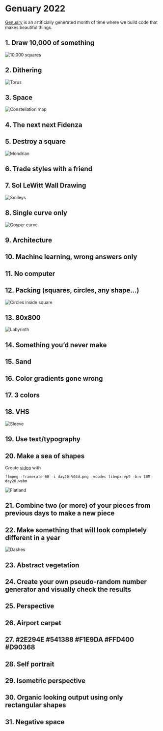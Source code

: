 # Genuary 2022

[Genuary](https://genuary.art/) is an artificially generated month of time where we build code that makes beautiful things.

## 1. Draw 10,000 of something

![10,000 squares](day01/day01.png)

## 2. Dithering

![Torus](day02/day02.png)

## 3. Space

![Constellation map](day03/day03.png)

## 4. The next next Fidenza

## 5. Destroy a square

![Mondrian](day05/day05.png)

## 6. Trade styles with a friend

## 7. Sol LeWitt Wall Drawing

![Smileys](day07/day07.png)

## 8. Single curve only

![Gosper curve](day08/day08.png)

## 9. Architecture

## 10. Machine learning, wrong answers only

## 11. No computer

## 12. Packing (squares, circles, any shape…)

![Circles inside square](day12/day12.png)

## 13. 80x800

![Labyrinth](day13/day13.png)

## 14. Something you’d never make

## 15. Sand

## 16. Color gradients gone wrong

## 17. 3 colors

## 18. VHS

![Sleeve](day18/day18.png)

## 19. Use text/typography

## 20. Make a sea of shapes

Create [video](day20/day20.webm) with

```
ffmpeg -framerate 60 -i day20-%04d.png -vcodec libvpx-vp9 -b:v 10M day20.webm
```

![Flatland](day20/day20.png)

## 21. Combine two (or more) of your pieces from previous days to make a new piece

## 22. Make something that will look completely different in a year

![Dashes](day22/day22.png)

## 23. Abstract vegetation

## 24. Create your own pseudo-random number generator and visually check the results

## 25. Perspective

## 26. Airport carpet

## 27. #2E294E #541388 #F1E9DA #FFD400 #D90368

## 28. Self portrait

## 29. Isometric perspective

## 30. Organic looking output using only rectangular shapes

## 31. Negative space
